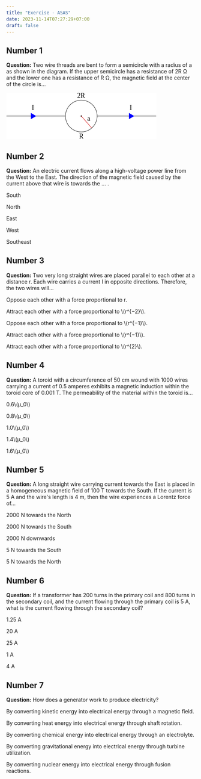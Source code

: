 ```yaml
---
title: "Exercise - ASAS"
date: 2023-11-14T07:27:29+07:00
draft: false
---
```


## Number 1

**Question:** Two wire threads are bent to form a semicircle with a radius of a as shown in the diagram. If the upper semicircle has a resistance of 2R Ω and the lower one has a resistance of R Ω, the magnetic field at the center of the circle is...

![number 1 image](../../resources/_gen/images/elin01f.png)

## Number 2

**Question:** An electric current flows along a high-voltage power line from the West to the East. The direction of the magnetic field caused by the current above that wire is towards the … .

South 

North

East

West

Southeast

## Number 3

**Question:** Two very long straight wires are placed parallel to each other at a distance r. Each wire carries a current I in opposite directions. Therefore, the two wires will...

Oppose each other with a force proportional to r.

Attract each other with a force proportional to \\(r^{−2}\\).

Oppose each other with a force proportional to \\(r^{−1}\\).

Attract each other with a force proportional to \\(r^{−1}\\).

Attract each other with a force proportional to \\(r^{2}\\).

## Number 4

**Question:** A toroid with a circumference of 50 cm wound with 1000 wires carrying a current of 0.5 amperes exhibits a magnetic induction within the toroid core of 0.001 T. The permeability of the material within the toroid is...

0.6\\(μ_0\\)

0.8\\(μ_0\\)

1.0\\(μ_0\\)

1.4\\(μ_0\\)

1.6\\(μ_0\\)

## Number 5

**Question:** A long straight wire carrying current towards the East is placed in a homogeneous magnetic field of 100 T towards the South. If the current is 5 A and the wire's length is 4 m, then the wire experiences a Lorentz force of...

2000 N towards the North

2000 N towards the South

2000 N downwards

5 N towards the South

5 N towards the North

## Number 6

**Question:** If a transformer has 200 turns in the primary coil and 800 turns in the secondary coil, and the current flowing through the primary coil is 5 A, what is the current flowing through the secondary coil?

1.25 A 

20 A

25 A

1 A

4 A

## Number 7

**Question:** How does a generator work to produce electricity?

By converting kinetic energy into electrical energy through a magnetic field.

By converting heat energy into electrical energy through shaft rotation.

By converting chemical energy into electrical energy through an electrolyte.

By converting gravitational energy into electrical energy through turbine utilization.

By converting nuclear energy into electrical energy through fusion reactions.